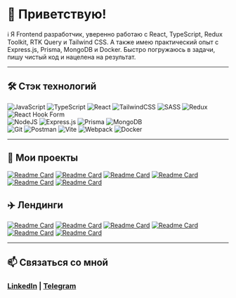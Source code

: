 # 👋 Приветствую! 

:information_source: Я Frontend разработчик, уверенно работаю с React, TypeScript, Redux Toolkit, RTK Query и Tailwind CSS. А также имею практический опыт с Express.js, Prisma, MongoDB и Docker.
Быстро погружаюсь в задачи, пишу чистый код и нацелена на результат.

---

## 🛠️ Стэк технологий
![JavaScript](https://img.shields.io/badge/javascript-%23323330.svg?style=for-the-badge&logo=javascript&logoColor=%23F7DF1E) 
![TypeScript](https://img.shields.io/badge/typescript-%23007ACC.svg?style=for-the-badge&logo=typescript&logoColor=white) ![React](https://img.shields.io/badge/react-%2320232a.svg?style=for-the-badge&logo=react&logoColor=%2361DAFB)
![TailwindCSS](https://img.shields.io/badge/tailwindcss-%2338B2AC.svg?style=for-the-badge&logo=tailwind-css&logoColor=white)
![SASS](https://img.shields.io/badge/SASS-hotpink.svg?style=for-the-badge&logo=SASS&logoColor=white) 
![Redux](https://img.shields.io/badge/redux-%23593d88.svg?style=for-the-badge&logo=redux&logoColor=white) 
![React Hook Form](https://img.shields.io/badge/React%20Hook%20Form-%23EC5990.svg?style=for-the-badge&logo=reacthookform&logoColor=white)  
![NodeJS](https://img.shields.io/badge/node.js-6DA55F?style=for-the-badge&logo=node.js&logoColor=white)
![Express.js](https://img.shields.io/badge/express.js-%23404d59.svg?style=for-the-badge&logo=express&logoColor=%2361DAFB)
![Prisma](https://img.shields.io/badge/Prisma-3982CE?style=for-the-badge&logo=Prisma&logoColor=white)
![MongoDB](https://img.shields.io/badge/MongoDB-%234ea94b.svg?style=for-the-badge&logo=mongodb&logoColor=white)  
![Git](https://img.shields.io/badge/git-%23F05033.svg?style=for-the-badge&logo=git&logoColor=white)
![Postman](https://img.shields.io/badge/Postman-FF6C37?style=for-the-badge&logo=postman&logoColor=white) 
![Vite](https://img.shields.io/badge/vite-%23646CFF.svg?style=for-the-badge&logo=vite&logoColor=white)
![Webpack](https://img.shields.io/badge/webpack-%238DD6F9.svg?style=for-the-badge&logo=webpack&logoColor=black)
![Docker](https://img.shields.io/badge/docker-%230db7ed.svg?style=for-the-badge&logo=docker&logoColor=white)

---

## 🚀 Мои проекты
[![Readme Card](https://github-readme-stats.vercel.app/api/pin/?username=Rummiya&repo=threads&bg_color=0d1117&title_color=79c0ff&text_color=ffffff&icon_color=c9d1d9)](https://github.com/Rummiya/threads)
[![Readme Card](https://github-readme-stats.vercel.app/api/pin/?username=Rummiya&repo=threads-api&bg_color=0d1117&title_color=79c0ff&text_color=ffffff&icon_color=c9d1d9)](https://github.com/Rummiya/threads-api)
[![Readme Card](https://github-readme-stats.vercel.app/api/pin/?username=Rummiya&repo=react-pizza&bg_color=0d1117&title_color=79c0ff&text_color=ffffff&icon_color=c9d1d9)](https://github.com/Rummiya/react-pizza)
[![Readme Card](https://github-readme-stats.vercel.app/api/pin/?username=Rummiya&repo=react-sneakers&bg_color=0d1117&title_color=79c0ff&text_color=ffffff&icon_color=c9d1d9)](https://github.com/Rummiya/react-sneakers)
[![Readme Card](https://github-readme-stats.vercel.app/api/pin/?username=Rummiya&repo=github-profile&bg_color=0d1117&title_color=79c0ff&text_color=ffffff&icon_color=c9d1d9)](https://github.com/Rummiya/github-profile)
[![Readme Card](https://github-readme-stats.vercel.app/api/pin/?username=Rummiya&repo=weather-app&bg_color=0d1117&title_color=79c0ff&text_color=ffffff&icon_color=c9d1d9)](https://github.com/Rummiya/weather-app)

## :airplane: Лендинги
[![Readme Card](https://github-readme-stats.vercel.app/api/pin/?username=Rummiya&repo=construction&bg_color=0d1117&title_color=79c0ff&text_color=ffffff&icon_color=c9d1d9)](https://github.com/Rummiya/construction)
[![Readme Card](https://github-readme-stats.vercel.app/api/pin/?username=Rummiya&repo=laslesVPN&bg_color=0d1117&title_color=79c0ff&text_color=ffffff&icon_color=c9d1d9)](https://github.com/Rummiya/laslesVPN)
[![Readme Card](https://github-readme-stats.vercel.app/api/pin/?username=Rummiya&repo=panto&bg_color=0d1117&title_color=79c0ff&text_color=ffffff&icon_color=c9d1d9)](https://github.com/Rummiya/panto)
[![Readme Card](https://github-readme-stats.vercel.app/api/pin/?username=Rummiya&repo=creative-scroll&bg_color=0d1117&title_color=79c0ff&text_color=ffffff&icon_color=c9d1d9)](https://github.com/Rummiya/creative-scroll)
[![Readme Card](https://github-readme-stats.vercel.app/api/pin/?username=Rummiya&repo=natural-forest&bg_color=0d1117&title_color=79c0ff&text_color=ffffff&icon_color=c9d1d9)](https://github.com/Rummiya/natural-forest)
[![Readme Card](https://github-readme-stats.vercel.app/api/pin/?username=Rummiya&repo=whitepace&bg_color=0d1117&title_color=79c0ff&text_color=ffffff&icon_color=c9d1d9)](https://github.com/Rummiya/whitepace)

---

## 📫 Связаться со мной
### [LinkedIn](https://linkedin.com/in/rummiya) | [Telegram](https://t.me/blowyourmiind)


